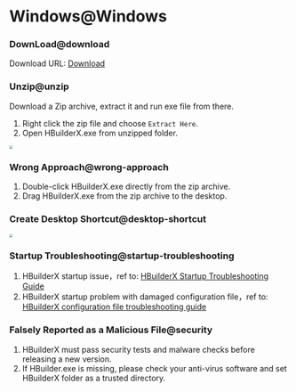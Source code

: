 # Windows@Windows

### DownLoad@download

Download URL: [Download](https://www.dcloud.io/hbuilderx.html)

### Unzip@unzip

Download a Zip archive, extract it and run exe file from there.

1. Right click the zip file and choose `Extract Here`.
2. Open HBuilderX.exe from unzipped folder.

<img src="/static/snapshots/tutorial/install_windows_en.png" style="zoom: 40%;"/>

### Wrong Approach@wrong-approach

1. Double-click HBuilderX.exe directly from the zip archive.
2. Drag HBuilderX.exe from the zip archive to the desktop.

### Create Desktop Shortcut@desktop-shortcut

<img src="/static/snapshots/tutorial/create_shortcut_en.png" style="zoom:40%" />

### Startup Troubleshooting@startup-troubleshooting

1. HBuilderX startup issue，ref to: [HBuilderX Startup Troubleshooting Guide](/Tutorial/Questions/WindowsStart)
2. HBuilderX startup problem with damaged configuration file，ref to: [HBuilderX configuration file troubleshooting guide](/Tutorial/Questions/WindowsStart?id=_4-配置文件损坏)

### Falsely Reported as a Malicious File@security

1. HBuilderX must pass security tests and malware checks before releasing a new version.
2. If HBuilder.exe is missing, please check your anti-virus software and set HBuilderX folder as a trusted directory.
